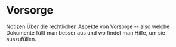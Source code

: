 # Vorsorge


Notizen Über die rechtlichen Aspekte von Vorsorge -- also welche Dokumente füllt man besser aus und wo findet man Hilfe, um sie auszufüllen.
